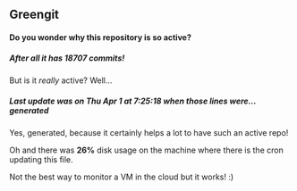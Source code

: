 ## Greengit

#### Do you wonder why this repository is so active?

##### After all it has 18707 commits!

But is it *really* active? Well...

##### Last update was on Thu Apr 1 at 7:25:18 when those lines were... generated

Yes, generated, because it certainly helps a lot to have such an active repo!

Oh and there was **26%** disk usage on the machine
where there is the cron updating this file.

Not the best way to monitor a VM in the cloud but it works! :)
